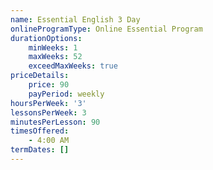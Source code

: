 ```yaml
---
name: Essential English 3 Day
onlineProgramType: Online Essential Program
durationOptions:
    minWeeks: 1
    maxWeeks: 52
    exceedMaxWeeks: true
priceDetails:
    price: 90
    payPeriod: weekly
hoursPerWeek: '3'
lessonsPerWeek: 3
minutesPerLesson: 90
timesOffered:
    - 4:00 AM
termDates: []
---
```

